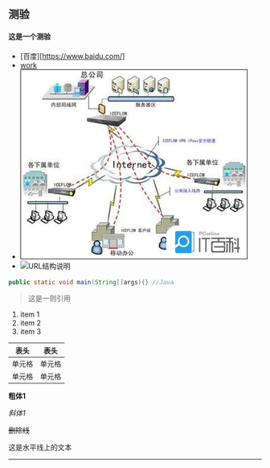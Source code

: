## 测验
#### 这是一个测验
* [百度][https://www.baidu.com/]
* [work](work.md)
* ![Image text](aa.jpg)
* ![URL结构说明](https://pic3.zhimg.com/80/v2-a2b66b4c57e24ce3a64e9c5bc8b0aa2a_1440w.jpg)

```java
public static void main(String[]args){} //Java
```

>这是一则引用
1. item 1
2. item 2
3. item 3

|  表头   | 表头  |
|  ----  | ----  |
| 单元格  | 单元格 |
| 单元格  | 单元格 |

**粗体1**

*斜体1*

~~删除线~~

这是水平线上的文本

---
